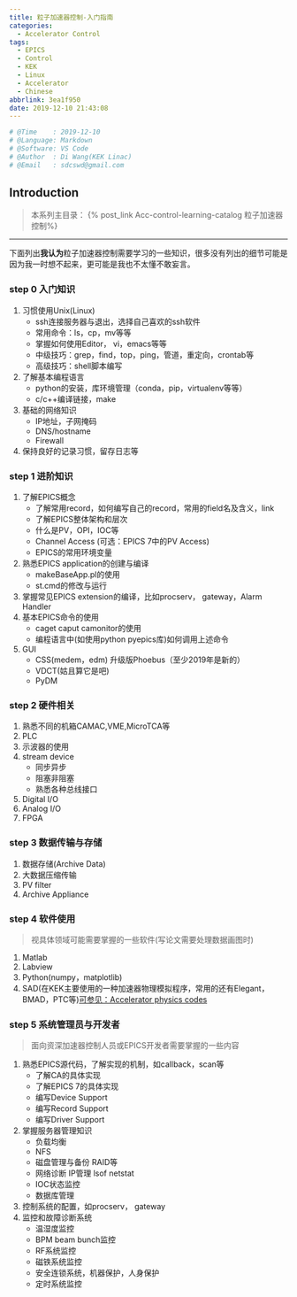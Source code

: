 ```yaml
---
title: 粒子加速器控制-入门指南
categories:
  - Accelerator Control
tags:
  - EPICS
  - Control
  - KEK
  - Linux
  - Accelerator
  - Chinese
abbrlink: 3ea1f950
date: 2019-12-10 21:43:08
---
```


```python
# @Time    : 2019-12-10
# @Language: Markdown
# @Software: VS Code
# @Author  : Di Wang(KEK Linac)
# @Email   : sdcswd@gmail.com
```

## Introduction

> 本系列主目录：
>  {% post_link Acc-control-learning-catalog 粒子加速器控制%}
------
下面列出**我认为**粒子加速器控制需要学习的一些知识，很多没有列出的细节可能是因为我一时想不起来，更可能是我也不太懂不敢妄言。
<!-- more -->
### step 0 入门知识

1. 习惯使用Unix(Linux)
   - ssh连接服务器与退出，选择自己喜欢的ssh软件
   - 常用命令：ls，cp，mv等等
   - 掌握如何使用Editor， vi，emacs等等
   - 中级技巧：grep，find，top，ping，管道，重定向，crontab等
   - 高级技巧：shell脚本编写
2. 了解基本编程语言
   - python的安装，库环境管理（conda，pip，virtualenv等等）
   - c/c++编译链接，make
3. 基础的网络知识
   - IP地址，子网掩码
   - DNS/hostname 
   - Firewall
4. 保持良好的记录习惯，留存日志等

### step 1 进阶知识

1. 了解EPICS概念
   - 了解常用record，如何编写自己的record，常用的field名及含义，link
   - 了解EPICS整体架构和层次
   - 什么是PV，OPI，IOC等
   - Channel Access (可选：EPICS 7中的PV Access)
   - EPICS的常用环境变量
2. 熟悉EPICS application的创建与编译
   - makeBaseApp.pl的使用
   - st.cmd的修改与运行 
3. 掌握常见EPICS extension的编译，比如procserv， gateway，Alarm Handler
4. 基本EPICS命令的使用
   - caget caput camonitor的使用
   - 编程语言中(如使用python pyepics库)如何调用上述命令
5. GUI
   - CSS(medem，edm) 升级版Phoebus（至少2019年是新的）
   - VDCT(姑且算它是吧)
   - PyDM

### step 2 硬件相关

1. 熟悉不同的机箱CAMAC,VME,MicroTCA等
2. PLC
3. 示波器的使用
4. stream device
    - 同步异步
    - 阻塞非阻塞
    - 熟悉各种总线接口 
5. Digital I/O
6. Analog I/O
7. FPGA

### step 3 数据传输与存储

1. 数据存储(Archive Data)
2. 大数据压缩传输
3. PV filter
4. Archive Appliance

### step 4 软件使用

> 视具体领域可能需要掌握的一些软件(写论文需要处理数据画图时)

1. Matlab
2. Labview
3. Python(numpy，matplotlib)
4. SAD(在KEK主要使用的一种加速器物理模拟程序，常用的还有Elegant，BMAD，PTC等)[可参见：Accelerator physics codes](https://en.wikipedia.org/wiki/Accelerator_physics_codes)

### step 5 系统管理员与开发者

> 面向资深加速器控制人员或EPICS开发者需要掌握的一些内容

1. 熟悉EPICS源代码，了解实现的机制，如callback，scan等
   - 了解CA的具体实现
   - 了解EPICS 7的具体实现
   - 编写Device Support
   - 编写Record Support
   - 编写Driver Support
2. 掌握服务器管理知识
   - 负载均衡
   - NFS
   - 磁盘管理与备份 RAID等
   - 网络诊断 IP管理 lsof netstat
   - IOC状态监控
   - 数据库管理
3. 控制系统的配置，如procserv， gateway
4. 监控和故障诊断系统
   - 温湿度监控
   - BPM beam bunch监控
   - RF系统监控
   - 磁铁系统监控
   - 安全连锁系统，机器保护，人身保护
   - 定时系统监控
